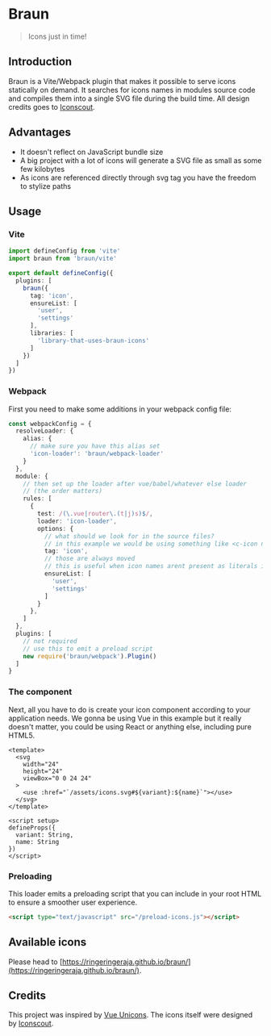 # Braun
>Icons just in time!

## Introduction

Braun is a Vite/Webpack plugin that makes it possible to serve icons statically on demand. It searches for icons names in modules source code and compiles them into a single SVG file during the build time. All design credits goes to [Iconscout](https://github.com/iconscout/unicons).

## Advantages

- It doesn't reflect on JavaScript bundle size
- A big project with a lot of icons will generate a SVG file as small as some few kilobytes
- As icons are referenced directly through svg tag you have the freedom to stylize paths

## Usage

### Vite

```typescript
import defineConfig from 'vite'
import braun from 'braun/vite'

export default defineConfig({
  plugins: [
    braun({
      tag: 'icon',
      ensureList: [
        'user',
        'settings'
      ],
      libraries: [
        'library-that-uses-braun-icons'
      ]
    })
  ]
})
```

### Webpack

First you need to make some additions in your webpack config file:

```typescript
const webpackConfig = {
  resolveLoader: {
    alias: {
      // make sure you have this alias set
      'icon-loader': 'braun/webpack-loader'
    }
  },
  module: {
    // then set up the loader after vue/babel/whatever else loader
    // (the order matters)
    rules: [
      {
        test: /(\.vue|router\.(t|j)s)$/,
        loader: 'icon-loader',
        options: {
          // what should we look for in the source files?
          // in this example we would be using something like <c-icon name="user" /> in our source files
          tag: 'icon',
          // those are always moved
          // this is useful when icon names arent present as literals in files
          ensureList: [
            'user',
            'settings'
          ]
        }
      },
    ]
  },
  plugins: [
    // not required
    // use this to emit a preload script
    new require('braun/webpack').Plugin()
  ]
}
```

### The component

Next, all you have to do is create your icon component according to your application needs. We gonna be using Vue in this example but it really doesn't matter, you could be using React or anything else, including pure HTML5.

```vue
<template>
  <svg
    width="24"
    height="24"
    viewBox="0 0 24 24"
  >
    <use :href="`/assets/icons.svg#${variant}:${name}`"></use>
  </svg>
</template>

<script setup>
defineProps({
  variant: String,
  name: String
})
</script>
```

### Preloading

This loader emits a preloading script that you can include in your root HTML to ensure a smoother user experience.
```html
<script type="text/javascript" src="/preload-icons.js"></script>
```

## Available icons

Please head to [https://ringeringeraja.github.io/braun/](https://ringeringeraja.github.io/braun/).

## Credits
This project was inspired by [Vue Unicons](https://github.com/antonreshetov/vue-unicons). The icons itself were designed by [Iconscout](https://github.com/iconscout/unicons).
